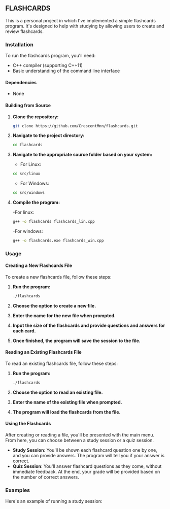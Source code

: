 ## FLASHCARDS

This is a personal project in which I've implemented a simple flashcards program. It's designed to help with studying by allowing users to create and review flashcards.

### Installation

To run the flashcards program, you'll need:

- C++ compiler (supporting C++11)
- Basic understanding of the command line interface

#### Dependencies

- None

#### Building from Source

1. **Clone the repository:**

    ```bash
    git clone https://github.com/CrescentMnn/flashcards.git
    ```

2. **Navigate to the project directory:**

    ```bash
    cd flashcards
    ```

3. **Navigate to the appropriate source folder based on your system:**

    - For Linux:
    
    ```bash
    cd src/linux
    ```
    
    - For Windows:
    
    ```bash
    cd src/windows
    ```

4. **Compile the program:**

    -For linux:

    ```bash
    g++ -o flashcards flashcards_lin.cpp
    ```

    -For windows:

    ```bash
    g++ -o flashcards.exe flashcards_win.cpp
    ```

### Usage

#### Creating a New Flashcards File

To create a new flashcards file, follow these steps:

1. **Run the program:**

    ```bash
    ./flashcards
    ```

2. **Choose the option to create a new file.**
3. **Enter the name for the new file when prompted.**
4. **Input the size of the flashcards and provide questions and answers for each card.**
5. **Once finished, the program will save the session to the file.**

#### Reading an Existing Flashcards File

To read an existing flashcards file, follow these steps:

1. **Run the program:**

    ```bash
    ./flashcards
    ```

2. **Choose the option to read an existing file.**
3. **Enter the name of the existing file when prompted.**
4. **The program will load the flashcards from the file.**

#### Using the Flashcards

After creating or reading a file, you'll be presented with the main menu. From here, you can choose between a study session or a quiz session.

- **Study Session**: You'll be shown each flashcard question one by one, and you can provide answers. The program will tell you if your answer is correct.
- **Quiz Session**: You'll answer flashcard questions as they come, without immediate feedback. At the end, your grade will be provided based on the number of correct answers.

### Examples

Here's an example of running a study session:

